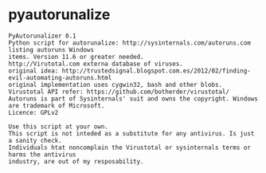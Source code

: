 pyautorunalize
==============

	PyAutorunalizer 0.1
	Python script for autorunalize: http://sysinternals.com/autoruns.com listing autoruns Windows 
	items. Version 11.6 or greater needed.
	http://Virutotal.com externa database of viruses.
	original idea: http://trustedsignal.blogspot.com.es/2012/02/finding-evil-automating-autoruns.html
	original implementation uses cygwin32, bash and other blobs.
	Virustotal API refer: https://github.com/botherder/virustotal/
	Autoruns is part of Sysinternals' suit and owns the copyright. Windows are trademark of Microsoft.
	Licence: GPLv2

	Use this script at your own.
	This script is not inteded as a substitute for any antivirus. Is just a sanity check.
	Individuals htat noncomplain the Virustotal or sysinternals terms or harms the antivirus
	industry, are out of my resposability.
